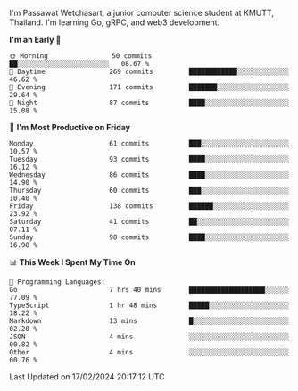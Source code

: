 
I'm Passawat Wetchasart, a junior computer science student at KMUTT, Thailand. I'm learning Go, gRPC, and web3 development.



<!--START_SECTION:waka-->
**I'm an Early 🐤** 

```text
🌞 Morning                50 commits          ██░░░░░░░░░░░░░░░░░░░░░░░   08.67 % 
🌆 Daytime                269 commits         ████████████░░░░░░░░░░░░░   46.62 % 
🌃 Evening                171 commits         ███████░░░░░░░░░░░░░░░░░░   29.64 % 
🌙 Night                  87 commits          ████░░░░░░░░░░░░░░░░░░░░░   15.08 % 
```
📅 **I'm Most Productive on Friday** 

```text
Monday                   61 commits          ███░░░░░░░░░░░░░░░░░░░░░░   10.57 % 
Tuesday                  93 commits          ████░░░░░░░░░░░░░░░░░░░░░   16.12 % 
Wednesday                86 commits          ████░░░░░░░░░░░░░░░░░░░░░   14.90 % 
Thursday                 60 commits          ███░░░░░░░░░░░░░░░░░░░░░░   10.40 % 
Friday                   138 commits         ██████░░░░░░░░░░░░░░░░░░░   23.92 % 
Saturday                 41 commits          ██░░░░░░░░░░░░░░░░░░░░░░░   07.11 % 
Sunday                   98 commits          ████░░░░░░░░░░░░░░░░░░░░░   16.98 % 
```


📊 **This Week I Spent My Time On** 

```text
💬 Programming Languages: 
Go                       7 hrs 40 mins       ███████████████████░░░░░░   77.09 % 
TypeScript               1 hr 48 mins        █████░░░░░░░░░░░░░░░░░░░░   18.22 % 
Markdown                 13 mins             █░░░░░░░░░░░░░░░░░░░░░░░░   02.20 % 
JSON                     4 mins              ░░░░░░░░░░░░░░░░░░░░░░░░░   00.82 % 
Other                    4 mins              ░░░░░░░░░░░░░░░░░░░░░░░░░   00.76 % 
```


 Last Updated on 17/02/2024 20:17:12 UTC
<!--END_SECTION:waka-->

<!--
**markpassawat/markpassawat** is a ✨ _special_ ✨ repository because its `README.md` (this file) appears on your GitHub profile.

Here are some ideas to get you started:

- 🔭 I’m currently working on ...
- 🌱 I’m currently learning ...
- 👯 I’m looking to collaborate on ...
- 🤔 I’m looking for help with ...
- 💬 Ask me about ...
- 📫 How to reach me: ...
- 😄 Pronouns: He/Him
- ⚡ Fun fact: ...
-->
